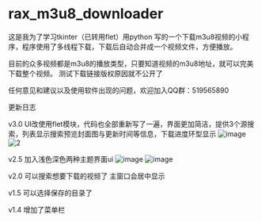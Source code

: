 # rax_m3u8_downloader
这是我为了学习tkinter（已转用flet）用python 写的一个下载m3u8视频的小程序，程序使用了多线程下载，下载后自动合并成一个视频文件，方便播放。

目前的众多视频都是m3u8的播放类型，只要知道视频的m3u8地址，就可以完美下载整个视频。
测试下载链接版权原因就不公开了

任何意见和建议以及使用软件出现的问题，欢迎加入QQ群：519565890 


更新日志

v3.0
UI改使用flet模块，代码也全部重新写了一遍，界面更加简洁，提供3个源搜索，列表显示搜索预览封面图与更新时间等信息，下载进度环型显示
![image](https://github.com/raxar81/rax_m3u8_downloader/assets/16841157/d32873f4-2cf9-42c3-85fa-cacd485bfa8d)
![2](https://github.com/raxar81/rax_m3u8_downloader/assets/16841157/3137017b-7394-489f-86db-931d14110059)



v2.5
加入浅色深色两种主题界面ui
![image](https://user-images.githubusercontent.com/16841157/202891079-268739a8-e0c0-443e-b097-27fec6a3ecdc.png)
![image](https://user-images.githubusercontent.com/16841157/202891093-3ce7c628-b973-41bd-a4f3-5896abebb9c2.png)

v2.0
可以搜索想要下载的视频了
主窗口会居中显示

v1.5
可以选择保存的目录了

v1.4
增加了菜单栏

